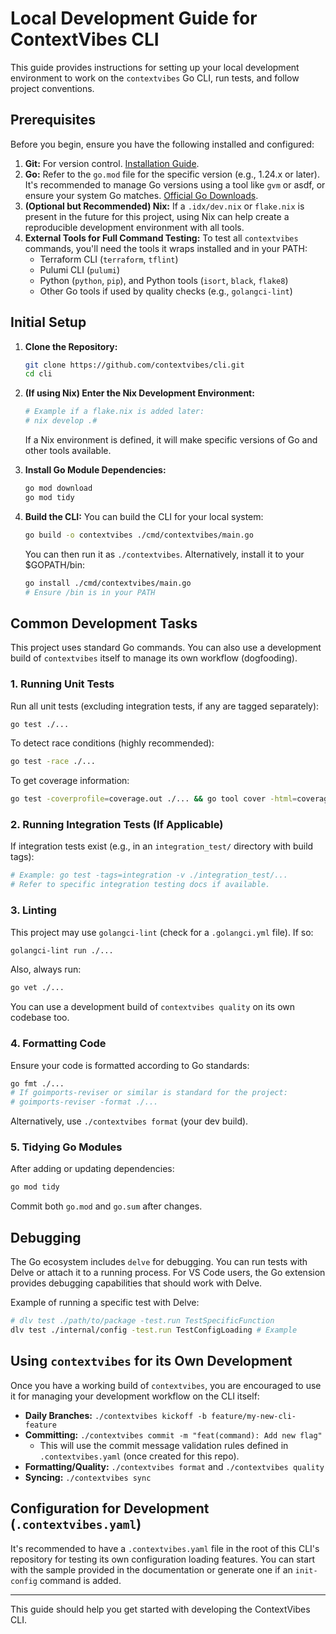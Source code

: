 # Local Development Guide for ContextVibes CLI

This guide provides instructions for setting up your local development environment to work on the `contextvibes` Go CLI, run tests, and follow project conventions.

## Prerequisites

Before you begin, ensure you have the following installed and configured:

1.  **Git:** For version control. [Installation Guide](https://git-scm.com/book/en/v2/Getting-Started-Installing-Git).
2.  **Go:** Refer to the `go.mod` file for the specific version (e.g., 1.24.x or later). It's recommended to manage Go versions using a tool like `gvm` or asdf, or ensure your system Go matches. [Official Go Downloads](https://go.dev/dl/).
3.  **(Optional but Recommended) Nix:** If a `.idx/dev.nix` or `flake.nix` is present in the future for this project, using Nix can help create a reproducible development environment with all tools.
4.  **External Tools for Full Command Testing:** To test all `contextvibes` commands, you'll need the tools it wraps installed and in your PATH:
    *   Terraform CLI (`terraform`, `tflint`)
    *   Pulumi CLI (`pulumi`)
    *   Python (`python`, `pip`), and Python tools (`isort`, `black`, `flake8`)
    *   Other Go tools if used by quality checks (e.g., `golangci-lint`)

## Initial Setup

1.  **Clone the Repository:**
    ```bash
    git clone https://github.com/contextvibes/cli.git
    cd cli
    ```

2.  **(If using Nix) Enter the Nix Development Environment:**
    ```bash
    # Example if a flake.nix is added later:
    # nix develop .#
    ```
    If a Nix environment is defined, it will make specific versions of Go and other tools available.

3.  **Install Go Module Dependencies:**
    ```bash
    go mod download
    go mod tidy
    ```

4.  **Build the CLI:**
    You can build the CLI for your local system:
    ```bash
    go build -o contextvibes ./cmd/contextvibes/main.go
    ```
    You can then run it as `./contextvibes`. Alternatively, install it to your $GOPATH/bin:
    ```bash
    go install ./cmd/contextvibes/main.go
    # Ensure /bin is in your PATH
    ```

## Common Development Tasks

This project uses standard Go commands. You can also use a development build of `contextvibes` itself to manage its own workflow (dogfooding).

### 1. Running Unit Tests

Run all unit tests (excluding integration tests, if any are tagged separately):
```bash
go test ./...
```
To detect race conditions (highly recommended):
```bash
go test -race ./...
```
To get coverage information:
```bash
go test -coverprofile=coverage.out ./... && go tool cover -html=coverage.out
```

### 2. Running Integration Tests (If Applicable)

If integration tests exist (e.g., in an `integration_test/` directory with build tags):
```bash
# Example: go test -tags=integration -v ./integration_test/...
# Refer to specific integration testing docs if available.
```

### 3. Linting

This project may use `golangci-lint` (check for a `.golangci.yml` file). If so:
```bash
golangci-lint run ./...
```
Also, always run:
```bash
go vet ./...
```
You can use a development build of `contextvibes quality` on its own codebase too.

### 4. Formatting Code

Ensure your code is formatted according to Go standards:
```bash
go fmt ./...
# If goimports-reviser or similar is standard for the project:
# goimports-reviser -format ./...
```
Alternatively, use `./contextvibes format` (your dev build).

### 5. Tidying Go Modules
After adding or updating dependencies:
```bash
go mod tidy
```
Commit both `go.mod` and `go.sum` after changes.

## Debugging

The Go ecosystem includes `delve` for debugging.
You can run tests with Delve or attach it to a running process.
For VS Code users, the Go extension provides debugging capabilities that should work with Delve.

Example of running a specific test with Delve:
```bash
# dlv test ./path/to/package -test.run TestSpecificFunction
dlv test ./internal/config -test.run TestConfigLoading # Example
```

## Using `contextvibes` for its Own Development

Once you have a working build of `contextvibes`, you are encouraged to use it for managing your development workflow on the CLI itself:

*   **Daily Branches:** `./contextvibes kickoff -b feature/my-new-cli-feature`
*   **Committing:** `./contextvibes commit -m "feat(command): Add new flag"`
    *   This will use the commit message validation rules defined in `.contextvibes.yaml` (once created for this repo).
*   **Formatting/Quality:** `./contextvibes format` and `./contextvibes quality`
*   **Syncing:** `./contextvibes sync`

## Configuration for Development (`.contextvibes.yaml`)

It's recommended to have a `.contextvibes.yaml` file in the root of this CLI's repository for testing its own configuration loading features. You can start with the sample provided in the documentation or generate one if an `init-config` command is added.

---

This guide should help you get started with developing the ContextVibes CLI.
